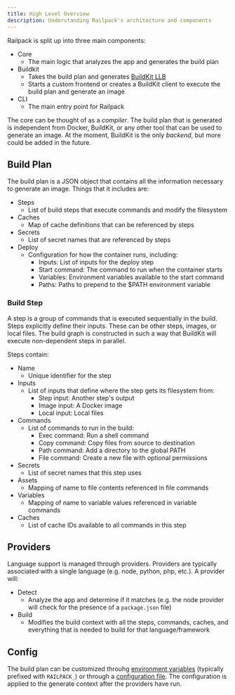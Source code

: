 ```yaml
---
title: High Level Overview
description: Understanding Railpack's architecture and components
---
```


Railpack is split up into three main components:

- Core
  - The main logic that analyzes the app and generates the build plan
- Buildkit
  - Takes the build plan and generates [BuildKit
    LLB](https://github.com/moby/buildkit?tab=readme-ov-file#exploring-llb)
  - Starts a custom frontend or creates a BuildKit client to execute the build
    plan and generate an image
- CLI
  - The main entry point for Railpack

The core can be thought of as a _compiler_. The build plan that is generated is
independent from Docker, BuildKit, or any other tool that can be used to
generate an image. At the moment, BuildKit is the only _backend_, but more could
be added in the future.

## Build Plan

The build plan is a JSON object that contains all the information necessary to
generate an image. Things that it includes are:

- Steps
  - List of build steps that execute commands and modify the filesystem
- Caches
  - Map of cache definitions that can be referenced by steps
- Secrets
  - List of secret names that are referenced by steps
- Deploy
  - Configuration for how the container runs, including:
    - Inputs: List of inputs for the deploy step
    - Start command: The command to run when the container starts
    - Variables: Environment variables available to the start command
    - Paths: Paths to prepend to the $PATH environment variable

### Build Step

A step is a group of commands that is executed sequentially in the build. Steps
explicitly define their inputs. These can be other steps, images, or local
files. The build graph is constructed in such a way that BuildKit will execute
non-dependent steps in parallel.

Steps contain:

- Name
  - Unique identifier for the step
- Inputs
  - List of inputs that define where the step gets its filesystem from:
    - Step input: Another step's output
    - Image input: A Docker image
    - Local input: Local files
- Commands
  - List of commands to run in the build:
    - Exec command: Run a shell command
    - Copy command: Copy files from source to destination
    - Path command: Add a directory to the global PATH
    - File command: Create a new file with optional permissions
- Secrets
  - List of secret names that this step uses
- Assets
  - Mapping of name to file contents referenced in file commands
- Variables
  - Mapping of name to variable values referenced in variable commands
- Caches
  - List of cache IDs available to all commands in this step

## Providers

Language support is managed through providers. Providers are typically
associated with a single language (e.g. node, python, php, etc.). A provider
will:

- Detect
  - Analyze the app and determine if it matches (e.g. the node provider will
    check for the presence of a `package.json` file)
- Build
  - Modifies the build context with all the steps, commands, caches, and
    everything that is needed to build for that language/framework

## Config

The build plan can be customized throuhg [environment
variables](/config/environment-variables) (typically prefixed with `RAILPACK_`)
or through a [configuration file](/config/file). The configuration is applied to
the generate context after the providers have run.
